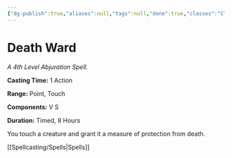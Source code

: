 ```yaml
---
{"dg-publish":true,"aliases":null,"tags":null,"done":true,"classes":"Cleric, Paladin,","spellLevel":4,"school":"Abjuration","source":"PHB","permalink":"/spells/death-ward/","dgHomeLink":false,"dgPassFrontmatter":true}
---
```


# Death Ward
*A 4th Level Abjuration Spell.*

**Casting Time:** 1 Action

**Range:** Point, Touch

**Components:** V S 

**Duration:** Timed, 8 Hours

You touch a creature and grant it a measure of protection from death.

[[Spellcasting/Spells|Spells]]